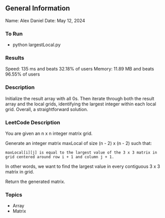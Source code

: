 ## General Information
Name: Alex Daniel
Date: May 12, 2024

### To Run
- python largestLocal.py

### Results
Speed: 135 ms and beats 32.18% of users
Memory: 11.89 MB and beats 96.55% of users

### Description
Initialize the result array with all 0s. Then iterate through both the result array and the local grids, identifying the largest integer within each local grid. Overall, a straightforward solution.

### LeetCode Description
You are given an n x n integer matrix grid.

Generate an integer matrix maxLocal of size (n - 2) x (n - 2) such that:

    maxLocal[i][j] is equal to the largest value of the 3 x 3 matrix in grid centered around row i + 1 and column j + 1.

In other words, we want to find the largest value in every contiguous 3 x 3 matrix in grid.

Return the generated matrix.

### Topics
- Array
- Matrix